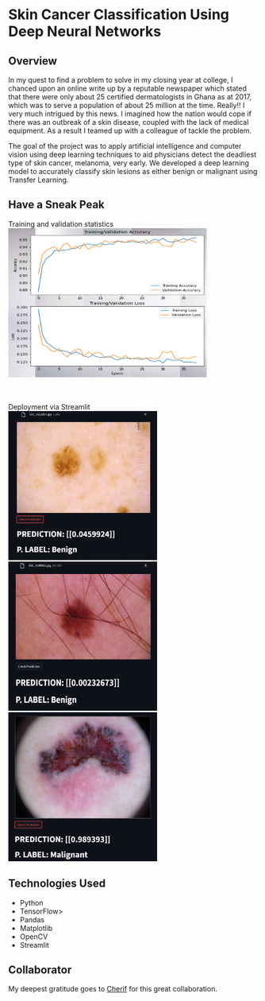 # Skin Cancer Classification Using Deep Neural Networks

## Overview
In my quest to find a problem to solve in my closing year at college, I chanced upon an online write up by a reputable newspaper which stated that there were only about 25 certified dermatologists in Ghana as at 2017, which was to serve a population of about 25 million at the time. Really!! I very much intrigued by this news. I imagined how the nation would cope if there was an outbreak of a skin disease, coupled with the lack of medical equipment. As a result I teamed up with a colleague of tackle the problem.

The goal of the project was to apply artificial intelligence and computer vision using deep learning techniques to aid physicians detect the deadliest type of skin cancer, melanoma, very early. We developed a deep learning model to accurately classify skin lesions as either benign or malignant using Transfer Learning.

## Have a Sneak Peak
Training and validation statistics<br/>
<img src="https://github.com/dreanyarko/skin_cancer_project/blob/master/images/train_val.jpg" width="400" height="300" />

<br/><br/>
Deployment via Streamlit<br/>
<img src="https://github.com/dreanyarko/skin_cancer_project/blob/master/images/benign1.png" width="300" height="300" />
<img src="https://github.com/dreanyarko/skin_cancer_project/blob/master/images/benign2.png" width="300" height="300" />
<img src="https://github.com/dreanyarko/skin_cancer_project/blob/master/images/malignant1.png" width="300" height="300" />

## Technologies Used
<ul>
  <li>Python</li>
  <li>TensorFlow></li>
  <liNumPy></li>
  <li>Pandas</li>
  <li>Matplotlib</li>
  <li>OpenCV</li>
  <li>Streamlit</li>
</ul>

## Collaborator
My deepest gratitude goes to <a href="https://www.linkedin.com/in/ch%C3%A9rif-salif-haidara/" target="_blank">Cherif</a> for this great collaboration.

